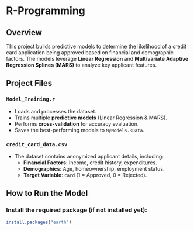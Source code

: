 # R-Programming

## Overview
This project builds predictive models to determine the likelihood of a credit card application being approved based on financial and demographic factors. The models leverage **Linear Regression** and **Multivariate Adaptive Regression Splines (MARS)** to analyze key applicant features.

## Project Files
### `Model_Training.r`
- Loads and processes the dataset.
- Trains multiple **predictive models** (Linear Regression & MARS).
- Performs **cross-validation** for accuracy evaluation.
- Saves the best-performing models to `MyModels.RData`.

### `credit_card_data.csv`
- The dataset contains anonymized applicant details, including:  
  - **Financial Factors**: Income, credit history, expenditures.  
  - **Demographics**: Age, homeownership, employment status.  
  - **Target Variable**: `card` (1 = Approved, 0 = Rejected).  

## How to Run the Model
### Install the required package (if not installed yet):
```r
install.packages("earth")
